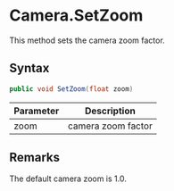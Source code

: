 # Camera.SetZoom

This method sets the camera zoom factor.

## Syntax

```csharp
public void SetZoom(float zoom)
```

| Parameter | Description |
|---|---|
| zoom | camera zoom factor |

## Remarks

The default camera zoom is 1.0.
